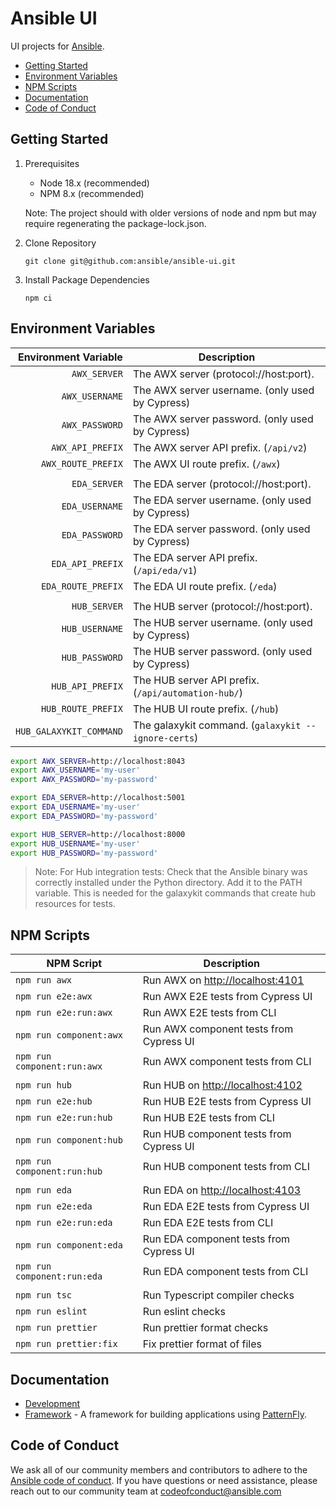 # Ansible UI

UI projects for [Ansible](https://www.ansible.com).

- [Getting Started](#getting-started)
- [Environment Variables](#environment-variables)
- [NPM Scripts](#npm-scripts)
- [Documentation](#documentation)
- [Code of Conduct](#code-of-conduct)

## Getting Started

1. Prerequisites

   - Node 18.x (recommended)
   - NPM 8.x (recommended)

   Note: The project should with older versions of node and npm but may require regenerating the package-lock.json.

2. Clone Repository

   ```
   git clone git@github.com:ansible/ansible-ui.git
   ```

3. Install Package Dependencies

   ```
   npm ci
   ```

## Environment Variables

|    Environment Variable | Description                                         |
| ----------------------: | --------------------------------------------------- |
|            `AWX_SERVER` | The AWX server (protocol://host:port).              |
|          `AWX_USERNAME` | The AWX server username. (only used by Cypress)     |
|          `AWX_PASSWORD` | The AWX server password. (only used by Cypress)     |
|        `AWX_API_PREFIX` | The AWX server API prefix. (`/api/v2`)              |
|      `AWX_ROUTE_PREFIX` | The AWX UI route prefix. (`/awx`)                   |
|                         |                                                     |
|            `EDA_SERVER` | The EDA server (protocol://host:port).              |
|          `EDA_USERNAME` | The EDA server username. (only used by Cypress)     |
|          `EDA_PASSWORD` | The EDA server password. (only used by Cypress)     |
|        `EDA_API_PREFIX` | The EDA server API prefix. (`/api/eda/v1`)          |
|      `EDA_ROUTE_PREFIX` | The EDA UI route prefix. (`/eda`)                   |
|                         |                                                     |
|            `HUB_SERVER` | The HUB server (protocol://host:port).              |
|          `HUB_USERNAME` | The HUB server username. (only used by Cypress)     |
|          `HUB_PASSWORD` | The HUB server password. (only used by Cypress)     |
|        `HUB_API_PREFIX` | The HUB server API prefix. (`/api/automation-hub/`) |
|      `HUB_ROUTE_PREFIX` | The HUB UI route prefix. (`/hub`)                   |
| `HUB_GALAXYKIT_COMMAND` | The galaxykit command. (`galaxykit --ignore-certs`) |

```zsh
export AWX_SERVER=http://localhost:8043
export AWX_USERNAME='my-user'
export AWX_PASSWORD='my-password'

export EDA_SERVER=http://localhost:5001
export EDA_USERNAME='my-user'
export EDA_PASSWORD='my-password'

export HUB_SERVER=http://localhost:8000
export HUB_USERNAME='my-user'
export HUB_PASSWORD='my-password'
```

> Note: For Hub integration tests: Check that the Ansible binary was correctly installed under the Python directory. Add it to the PATH variable. This is needed for the galaxykit commands that create hub resources for tests.

## NPM Scripts

| NPM Script                  | Description                             |
| --------------------------- | --------------------------------------- |
| `npm run awx`               | Run AWX on <http://localhost:4101>      |
| `npm run e2e:awx`           | Run AWX E2E tests from Cypress UI       |
| `npm run e2e:run:awx`       | Run AWX E2E tests from CLI              |
| `npm run component:awx`     | Run AWX component tests from Cypress UI |
| `npm run component:run:awx` | Run AWX component tests from CLI        |
|                             |                                         |
| `npm run hub`               | Run HUB on <http://localhost:4102>      |
| `npm run e2e:hub`           | Run HUB E2E tests from Cypress UI       |
| `npm run e2e:run:hub`       | Run HUB E2E tests from CLI              |
| `npm run component:hub`     | Run HUB component tests from Cypress UI |
| `npm run component:run:hub` | Run HUB component tests from CLI        |
|                             |                                         |
| `npm run eda`               | Run EDA on <http://localhost:4103>      |
| `npm run e2e:eda`           | Run EDA E2E tests from Cypress UI       |
| `npm run e2e:run:eda`       | Run EDA E2E tests from CLI              |
| `npm run component:eda`     | Run EDA component tests from Cypress UI |
| `npm run component:run:eda` | Run EDA component tests from CLI        |
|                             |                                         |
| `npm run tsc`               | Run Typescript compiler checks          |
| `npm run eslint`            | Run eslint checks                       |
| `npm run prettier`          | Run prettier format checks              |
| `npm run prettier:fix`      | Fix prettier format of files            |

## Documentation

- [Development](./docs/DEVELOPMENT.md)
- [Framework](./framework/README.md) - A framework for building applications using [PatternFly](https://www.patternfly.org).

## Code of Conduct

We ask all of our community members and contributors to adhere to the [Ansible code of conduct](http://docs.ansible.com/ansible/latest/community/code_of_conduct.html). If you have questions or need assistance, please reach out to our community team at [codeofconduct@ansible.com](mailto:codeofconduct@ansible.com)
